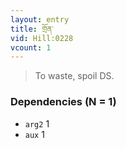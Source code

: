 ```yaml
---
layout: entry
title: གྲོན་
vid: Hill:0228
vcount: 1
---
```


> To waste, spoil DS\.

### Dependencies (N = 1)
* `arg2` 1
* `aux` 1
